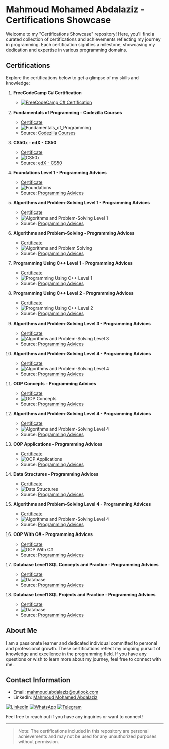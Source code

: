 # Mahmoud Mohamed Abdalaziz - Certifications Showcase

Welcome to my "Certifications Showcase" repository! Here, you'll find a curated collection of certifications and achievements reflecting my journey in programming. Each certification signifies a milestone, showcasing my dedication and expertise in various programming domains.

## Certifications

Explore the certifications below to get a glimpse of my skills and knowledge:

1. **FreeCodeCamp C# Certification**
   - [![FreeCodeCamp C# Certification](https://www.freecodecamp.org/certification/Mahmoud_mattar/foundational-c-sharp-with-microsoft)](https://www.freecodecamp.org/certification/Mahmoud_mattar/foundational-c-sharp-with-microsoft)

2. **Fundamentals of Programming - Codezilla Courses**
   - [Certificate](./Certifications/codezilla/Fundamentals_of_Programming_certificate.pdf)
   - ![Fundamentals_of_Programming](./Certifications/codezilla/1.png)
   - Source: [Codezilla Courses](https://www.codezilla.courses/)

3. **CS50x - edX - CS50**
   - [Certificate](./Certifications/CS50x/CS50x.pdf)
   - ![CS50x](./Certifications/CS50x/1.png)
   - Source: [edX - CS50](https://www.edx.org/cs50)

4. **Foundations Level 1 - Programming Advices**
   - [Certificate](./Certifications/Foundations_Level_1/1.pdf)
   - ![Foundations](./Certifications/Foundations_Level_1/1.png)
   - Source: [Programming Advices](https://programmingadvices.com/)

5. **Algorithms and Problem-Solving Level 1 - Programming Advices**
   - [Certificate](./Certifications/Algorithms_and_Problem-Solving_Level_1/1.pdf)
   - ![Algorithms and Problem-Solving Level 1](./Certifications/Algorithms_and_Problem-Solving_Level_1/1.png)
   - Source: [Programming Advices](https://programmingadvices.com/)

6. **Algorithms and Problem-Solving - Programming Advices**
   - [Certificate](./Certifications/Algorithms_and_Problem-Solving_Level_1_sol/1.pdf)
   - ![Algorithms and Problem Solving](./Certifications/Algorithms_and_Problem-Solving_Level_1_sol/1.png)
   - Source: [Programming Advices](https://programmingadvices.com/)

7. **Programming Using C++ Level 1 - Programming Advices**
   - [Certificate](./Certifications/Programming_Using_Cpp_Level_1/1.pdf)
   - ![Programming Using C++ Level 1](./Certifications/Programming_Using_Cpp_Level_1/1.png)
   - Source: [Programming Advices](https://programmingadvices.com/)

8. **Programming Using C++ Level 2 - Programming Advices**
   - [Certificate](./Certifications/Programming_Using_Cpp_Level_2/1.pdf)
   - ![Programming Using C++ Level 2](./Certifications/Programming_Using_Cpp_Level_2/1.png)
   - Source: [Programming Advices](https://programmingadvices.com/)

9. **Algorithms and Problem-Solving Level 3 - Programming Advices**
   - [Certificate](./Certifications/Algorithms_and_Problem-Solving_Level_2/1.pdf)
   - ![Algorithms and Problem-Solving Level 3](./Certifications/Algorithms_and_Problem-Solving_Level_2/1.png)
   - Source: [Programming Advices](https://programmingadvices.com/)

10. **Algorithms and Problem-Solving Level 4 - Programming Advices**
    - [Certificate](./Certifications/Algorithms_and_Problem-Solving_Level_3/1.pdf)
    - ![Algorithms and Problem-Solving Level 4](./Certifications/Algorithms_and_Problem-Solving_Level_3/1.png)
    - Source: [Programming Advices](https://programmingadvices.com/)

11. **OOP Concepts - Programming Advices**
    - [Certificate](./Certifications/OOP_Concepts/1.pdf)
    - ![OOP Concepts](./Certifications/OOP_Concepts/1.png)
    - Source: [Programming Advices](https://programmingadvices.com/)

12. **Algorithms and Problem-Solving Level 4 - Programming Advices**
    - [Certificate](./Certifications/Algorithms_and_Problem-Solving_Level_4/1.pdf)
    - ![Algorithms and Problem-Solving Level 4](./Certifications/Algorithms_and_Problem-Solving_Level_4/1.png)
    - Source: [Programming Advices](https://programmingadvices.com/)

13. **OOP Applications - Programming Advices**
    - [Certificate](./Certifications/OOP_Applications/1.pdf)
    - ![OOP Applications](./Certifications/OOP_Applications/1.png)
    - Source: [Programming Advices](https://programmingadvices.com/)

14. **Data Structures - Programming Advices**
    - [Certificate](./Certifications/Data_Structures/1.pdf)
    - ![Data Structures](./Certifications/Data_Structures/1.png)
    - Source: [Programming Advices](https://programmingadvices.com/)

15. **Algorithms and Problem-Solving Level 4 - Programming Advices**
    - [Certificate](./Certifications/Algorithms_and_Problem-Solving_Level_5/1.pdf)
    - ![Algorithms and Problem-Solving Level 4](./Certifications/Algorithms_and_Problem-Solving_Level_5/1.png)
    - Source: [Programming Advices](https://programmingadvices.com/)

16. **OOP With C# - Programming Advices**
    - [Certificate](./Certifications/OOP_With_CSharp/0.pdf)
    - ![OOP With C#](./Certifications/OOP_With_CSharp/0.png)
    - Source: [Programming Advices](https://programmingadvices.com/)

17. **Database Level1 SQL Concepts and Practice - Programming Advices**
    - [Certificate](./Certifications/Database_Level1_SQL_Concepts_and_Practice/0.pdf)
    - ![Database](./Certifications/Database_Level1_SQL_Concepts_and_Practice/0.png)
    - Source: [Programming Advices](https://programmingadvices.com/)

18. **Database Level1 SQL Projects and Practice - Programming Advices**
    - [Certificate](./Certifications/Database_Level1_SQL_Projects_and_Practice/0.pdf)
    - ![Database](./Certifications/Database_Level1_SQL_Projects_and_Practice/0.png)
    - Source: [Programming Advices](https://programmingadvices.com/)

## About Me

I am a passionate learner and dedicated individual committed to personal and professional growth. These certifications reflect my ongoing pursuit of knowledge and excellence in the programming field. If you have any questions or wish to learn more about my journey, feel free to connect with me.

## Contact Information

- Email: [mahmoud.abdalaziz@outlook.com](mailto:mahmoud.abdalaziz@outlook.com)
- LinkedIn: [Mahmoud Mohamed Abdalaziz](https://www.linkedin.com/in/mahmoud-mohamed-abd/)

[![LinkedIn](https://img.shields.io/badge/-Mahmoud%20Mohamed-0077B5?style=for-the-badge&logo=Linkedin&logoColor=white)](https://www.linkedin.com/in/mahmoud-mohamed-abd/)
[![WhatsApp](https://img.shields.io/badge/-Mahmoud%20Mohamed-0077B5?style=for-the-badge&logo=WhatsApp&logoColor=white)](https://wa.link/nx3m8s)
[![Telegram](https://img.shields.io/badge/-Mahmoud%20Mohamed-0077B5?style=for-the-badge&logo=Telegram&logoColor=white)](https://t.me/mattar74)

Feel free to reach out if you have any inquiries or want to connect!

---
> Note: The certifications included in this repository are personal achievements and may not be used for any unauthorized purposes without permission.
